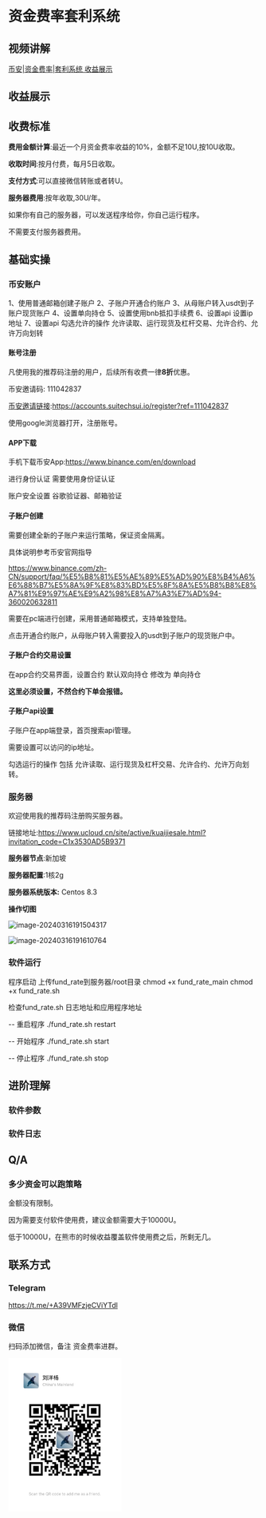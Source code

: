 # 资金费率套利系统

## 视频讲解

[币安|资金费率|套利系统 收益展示](https://youtu.be/PqYYekkzBsg?si=WfiaYej6JGb3cr-v)

## 收益展示



## 收费标准

**费用金额计算**:最近一个月资金费率收益的10%，金额不足10U,按10U收取。

**收取时间**:按月付费，每月5日收取。

**支付方式**:可以直接微信转账或者转U。

**服务器费用**:按年收取,30U/年。

如果你有自己的服务器，可以发送程序给你，你自己运行程序。

不需要支付服务器费用。







## 基础实操

### 币安账户

1、使用普通邮箱创建子账户
2、子账户开通合约账户
3、从母账户转入usdt到子账户现货账户
4、设置单向持仓
5、设置使用bnb抵扣手续费
6、设置api 设置ip地址 
7、设置api 勾选允许的操作 允许读取、运行现货及杠杆交易、允许合约、允许万向划转



#### 账号注册

凡使用我的推荐码注册的用户，后续所有收费一律**8折**优惠。

币安邀请码: 111042837

[币安邀请链接](https://accounts.suitechsui.io/register?ref=111042837):https://accounts.suitechsui.io/register?ref=111042837

使用google浏览器打开，注册账号。



#### APP下载

手机下载币安App:https://www.binance.com/en/download

进行身份认证 需要使用身份证认证

账户安全设置 谷歌验证器、邮箱验证



#### 子账户创建

需要创建全新的子账户来运行策略，保证资金隔离。

具体说明参考币安官网指导 

https://www.binance.com/zh-CN/support/faq/%E5%B8%81%E5%AE%89%E5%AD%90%E8%B4%A6%E6%88%B7%E5%8A%9F%E8%83%BD%E5%8F%8A%E5%B8%B8%E8%A7%81%E9%97%AE%E9%A2%98%E8%A7%A3%E7%AD%94-360020632811

需要在pc端进行创建，采用普通邮箱模式，支持单独登陆。

点击开通合约账户，从母账户转入需要投入的usdt到子账户的现货账户中。



#### 子账户合约交易设置

在app合约交易界面，设置合约  默认双向持仓 修改为 单向持仓 

**这里必须设置，不然合约下单会报错。**



#### 子账户api设置

子账户在app端登录，首页搜索api管理。

需要设置可以访问的ip地址。

勾选运行的操作 包括 允许读取、运行现货及杠杆交易、允许合约、允许万向划转。





### 服务器

欢迎使用我的推荐码注册购买服务器。

链接地址:https://www.ucloud.cn/site/active/kuaijiesale.html?invitation_code=C1x3530AD5B9371

**服务器节点**:新加坡

**服务器配置**:1核2g

**服务器系统版本:** Centos 8.3

**操作切图**

![image-20240316191504317](/Users/liuyangyang/workspace/fund_rate_arbitrage/image/image-20240316191504317.png)



![image-20240316191610764](/Users/liuyangyang/workspace/fund_rate_arbitrage/image/image-20240316191610764.png)





### 软件运行

程序启动
上传fund_rate到服务器/root目录
chmod +x fund_rate_main
chmod +x fund_rate.sh

检查fund_rate.sh 日志地址和应用程序地址

-- 重启程序 
./fund_rate.sh restart 

-- 开始程序
./fund_rate.sh start  

-- 停止程序
./fund_rate.sh stop



## 进阶理解

### 软件参数



### 软件日志





## Q/A

### 多少资金可以跑策略

金额没有限制。

因为需要支付软件使用费，建议金额需要大于10000U。

低于10000U，在熊市的时候收益覆盖软件使用费之后，所剩无几。



## 联系方式
### Telegram

https://t.me/+A39VMFzjeCViYTdl



### 微信

扫码添加微信，备注 资金费率进群。

<img src="image/image-20240221215304418.png" alt="image-20240221215304418" style="zoom:30%;" />
